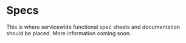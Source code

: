 # Specs

This is where servicewide functional spec sheets and documentation should be placed. More information coming soon.